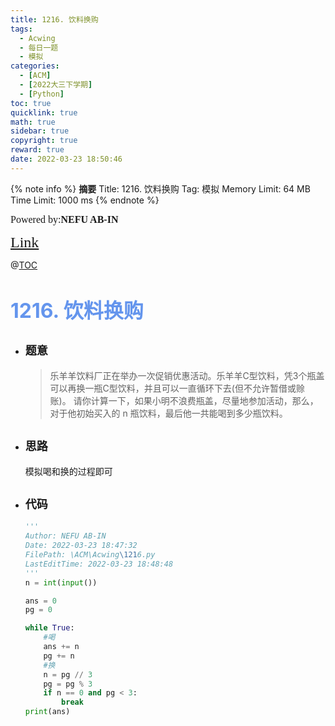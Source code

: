 ```yaml
---
title: 1216. 饮料换购
tags:
  - Acwing
  - 每日一题
  - 模拟
categories:
  - [ACM]
  - [2022大三下学期]
  - [Python]
toc: true
quicklink: true
math: true
sidebar: true
copyright: true
reward: true
date: 2022-03-23 18:50:46
---
```



{% note info %}
**摘要**
Title: 1216. 饮料换购
Tag: 模拟
Memory Limit: 64 MB
Time Limit: 1000 ms
{% endnote %}
<!-- more -->

<font size=3 face=楷体>Powered by:**NEFU AB-IN**</font>

<font color=#FFA500 size=5 face=楷体>[Link](https://www.acwing.com/problem/content/1218/)</font>

@[TOC](文章目录)

# <font color=#6495ED size=6>1216. 饮料换购</font>

* ## <font size=4 face=粗体>题意</font>

  >乐羊羊饮料厂正在举办一次促销优惠活动。乐羊羊C型饮料，凭3个瓶盖可以再换一瓶C型饮料，并且可以一直循环下去(但不允许暂借或赊账)。
  >请你计算一下，如果小明不浪费瓶盖，尽量地参加活动，那么，对于他初始买入的 n 瓶饮料，最后他一共能喝到多少瓶饮料。

* ## <font size=4 face=粗体>思路</font>

  模拟喝和换的过程即可

* ## <font size=4 face=粗体>代码</font>

  ```python
  '''
  Author: NEFU AB-IN
  Date: 2022-03-23 18:47:32
  FilePath: \ACM\Acwing\1216.py
  LastEditTime: 2022-03-23 18:48:48
  '''
  n = int(input())

  ans = 0
  pg = 0

  while True:
      #喝
      ans += n
      pg += n
      #换
      n = pg // 3
      pg = pg % 3
      if n == 0 and pg < 3:
          break
  print(ans)
  ```